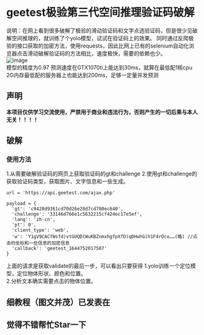 # geetest极验第三代空间推理验证码破解
说明：在网上看到很多破解了极验的滑动验证码和文字点选验证码，但是很少见破解空间推理的，就训练了个yolo模型，试试在验证码上的效果。
同时通过反爬极验的接口获取的加密方法，使用requests，因此比网上已有的selenium自动化浏览器点击滑动破解验证码的方法相比，速度极快，需要的依赖也少。   
![image](https://github.com/cycyup/crack_geetest/blob/main/images/test1.jpg)  
模型的精度为0.97 预测速度在GTX1070ti上能达到30ms，就算在最低配1核cpu 2G内存最低配的服务器上也能达到200ms，足够一定量并发预测   

## **声明**
**本项目仅供学习交流使用，严禁用于商业和违法行为，否则产生的一切后果与本人无关！！！！**

## **破解**   
### 使用方法  
1.从需要破解验证码的网页上获取验证码的gt和challenge 
2.使用gt和challenge的获取验证码类型，获取图片、文字信息和一些生成。
```
url = 'https://api.geetest.com/ajax.php'

payload = {
  'gt': 'c9428d9361cd70d26e28d7cd780ec640',
  'challenge': '33146d766e1c5632215cf424ec17e5ef',
  'lang': 'zh-cn',
  'pt': 0',
  'client_type': 'web',
  'w': 'Y1gV9CACfWsfd)vtGUQD(WuKBZnmxhgfpXfD)qDHwhG(h1F4rOco……(略) //点击的坐标和一些信息的加密信息
  'callback': 'geetest_1644752017507'
}
```
上面的请求是获取validate的最后一步，可以看出只要获得 
1.yolo训练一个定位模型，定位物体形状、颜色和位置。  
2.分析文本确实需要点击的物体位置。

## 细教程（图文并茂）已发表在

## 觉得不错帮忙Star一下
